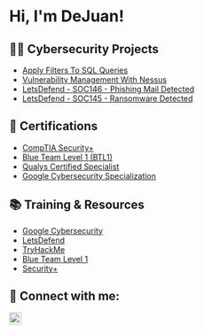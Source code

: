 <h1>Hi, I'm DeJuan!

<h2>👨‍💻 Cybersecurity Projects</h2>

  - [Apply Filters To SQL Queries](https://github.com/DeJuvn/Apply-Filters-to-SQL-queries)
  - [Vulnerability Management With Nessus](https://github.com/DeJuvn/Vulnerability-Management-With-Nessus)
  - [LetsDefend - SOC146 - Phishing Mail Detected](https://github.com/DeJuvn/LetsDefend---SOC146---Phishing-Mail-Detected)
  - [LetsDefend - SOC145 - Ransomware Detected](https://github.com/DeJuvn/SOC145---Ransomware-Detected)
  
<h2>📄 Certifications</h2>

- [CompTIA Security+](https://www.credly.com/earner/earned/badge/2ae1dcec-b3e1-424d-a03c-0fa66e8b6376)
- [Blue Team Level 1 (BTL1)](https://www.credly.com/earner/earned/badge/ec3928e4-3c05-4b5e-9e16-987f4d8c4b08) 
- [Qualys Certified Specialist](https://github.com/DeJuvn/DeJuvn)
- [Google Cybersecurity Specialization](https://www.coursera.org/account/accomplishments/specialization/certificate/2W2KZAVDAW6D)

<h2>📚 Training & Resources</h2>

- [Google Cybersecurity](https://www.coursera.org/professional-certificates/google-cybersecurity#courses)
- [LetsDefend](https://letsdefend.io/)
- [TryHackMe](https://tryhackme.com/)
- [Blue Team Level 1](https://securityblue.team/why-btl1/)
- [Security+](https://www.comptia.org/certifications/security)

<h2> 🤳 Connect with me:</h2>

[<img align="left" alt="DeJuanSimms | LinkedIn" width="22px" src="https://cdn.jsdelivr.net/npm/simple-icons@v3/icons/linkedin.svg" />][linkedin]

[linkedin]: https://linkedin.com/in/dejuansimms

<!--
